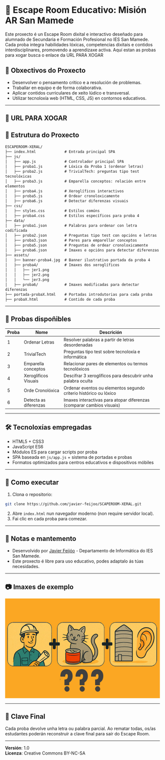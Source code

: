 # 🧠 Escape Room Educativo: Misión AR San Mamede

Este proxecto é un Escape Room dixital e interactivo deseñado para alumnado de Secundaria e Formación Profesional no IES San Mamede. Cada proba integra habilidades lóxicas, competencias dixitais e contidos interdisciplinares, promovendo a aprendizaxe activa. Aquí estan as probas para xogar busca o enlace da URL PARA XOGAR

## 🎯 Obxectivos do Proxecto

- Desenvolver o pensamento crítico e a resolución de problemas.
- Traballar en equipo e de forma colaborativa.
- Aplicar contidos curriculares de xeito lúdico e transversal.
- Utilizar tecnoloxía web (HTML, CSS, JS) en contornos educativos.

---

## 🎯 URL PARA XOGAR


## 📁 Estrutura do Proxecto

```
ESCAPEROOM-XERAL/
├── index.html             # Entrada principal SPA
├── js/
│   ├── app.js             # Controlador principal SPA
│   ├── proba1.js          # Lóxica da Proba 1 (ordenar letras)
│   ├── proba2.js          # TrivialTech: preguntas tipo test tecnolóxicas
│   ├── proba3.js          # Emparella conceptos: relación entre elementos
│   ├── proba4.js          # Xeroglíficos interactivos
│   ├── proba5.js          # Ordear cronoloxicamente
│   ├── proba6.js          # Detectar diferenzas visuais
├── css/
│   ├── styles.css         # Estilos comúns
│   ├── proba4.css         # Estilos específicos para proba 4
├── data/
│   ├── proba1.json        # Palabras para ordenar con letra codificada
│   ├── proba2.json        # Preguntas tipo test con opcións e letras
│   ├── proba3.json        # Pares para emparellar conceptos
│   ├── proba5.json        # Preguntas de ordear cronoloxicamente
│   ├── proba6.json        # Imaxes e opcións para detectar diferenzas
├── assets/
│   ├── banner-proba4.jpg  # Banner ilustrativo portada da proba 4
│   ├── proba4/            # Imaxes dos xeroglíficos
│   │   ├── jer1.png
│   │   ├── jer2.png
│   │   └── jer3.png
│   ├── proba6/            # Imaxes modificadas para detectar diferenzas
├── portada-probaX.html    # Portadas introdutorias para cada proba
├── probaX.html            # Contido de cada proba
```

---

## 🧩 Probas dispoñibles

| Proba | Nome                         | Descrición                                                                 |
|-------|------------------------------|----------------------------------------------------------------------------|
| 1     | Ordenar Letras               | Resolver palabras a partir de letras desordenadas                         |
| 2     | TrivialTech                  | Preguntas tipo test sobre tecnoloxía e informática                        |
| 3     | Emparella conceptos          | Relacionar pares de elementos ou termos tecnolóxicos                      |
| 4     | Xeroglíficos Visuais         | Descifrar 3 xeroglíficos para descubrir unha palabra oculta               |
| 5     | Orde Cronolóxica             | Ordenar eventos ou elementos segundo criterio histórico ou lóxico         |
| 6     | Detecta as diferenzas        | Imaxes interactivas para atopar diferenzas (comparar cambios visuais)     |

---

## 🛠 Tecnoloxías empregadas

- HTML5 + CSS3
- JavaScript ES6
- Módulos ES para cargar scripts por proba
- SPA baseada en `js/app.js` + sistema de portadas e probas
- Formatos optimizados para centros educativos e dispositivos móbiles

---

## 🚀 Como executar

1. Clona o repositorio:
```bash
git clone https://github.com/javier-feijoo/SCAPEROOM-XERAL.git
```
2. Abre `index.html` nun navegador moderno (non require servidor local).
3. Fai clic en cada proba para comezar.

---

## 📌 Notas e mantemento

- Desenvolvido por [Javier Feijóo](https://github.com/javier-feijoo) - Departamento de Informática do IES San Mamede.
- Este proxecto é libre para uso educativo, podes adaptalo ás túas necesidades.

---

## 📷 Imaxes de exemplo

![Portada Proba 4](assets/banner-proba4.jpg)

---

## 🧠 Clave Final
Cada proba devolve unha letra ou palabra parcial. Ao rematar todas, os/as estudantes poderán reconstruír a clave final para saír do Escape Room.

---

**Versión**: 1.0  
**Licenza**: Creative Commons BY-NC-SA
